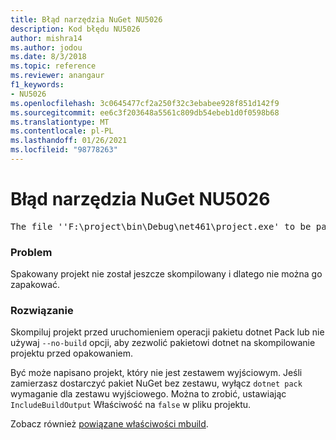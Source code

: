 ```yaml
---
title: Błąd narzędzia NuGet NU5026
description: Kod błędu NU5026
author: mishra14
ms.author: jodou
ms.date: 8/3/2018
ms.topic: reference
ms.reviewer: anangaur
f1_keywords:
- NU5026
ms.openlocfilehash: 3c0645477cf2a250f32c3ebabee928f851d142f9
ms.sourcegitcommit: ee6c3f203648a5561c809db54ebeb1d0f0598b68
ms.translationtype: MT
ms.contentlocale: pl-PL
ms.lasthandoff: 01/26/2021
ms.locfileid: "98778263"
---
```

# <a name="nuget-error-nu5026"></a>Błąd narzędzia NuGet NU5026
<pre>The file ''F:\project\bin\Debug\net461\project.exe' to be packed was not found on disk.</pre>

### <a name="issue"></a>Problem

Spakowany projekt nie został jeszcze skompilowany i dlatego nie można go zapakować.


### <a name="solution"></a>Rozwiązanie

Skompiluj projekt przed uruchomieniem operacji pakietu dotnet Pack lub nie używaj `--no-build` opcji, aby zezwolić pakietowi dotnet na skompilowanie projektu przed opakowaniem.

Być może napisano projekt, który nie jest zestawem wyjściowym. Jeśli zamierzasz dostarczyć pakiet NuGet bez zestawu, wyłącz `dotnet pack` wymaganie dla zestawu wyjściowego. Można to zrobić, ustawiając `IncludeBuildOutput` Właściwość na `false` w pliku projektu.

Zobacz również [powiązane właściwości mbuild](../msbuild-targets.md#output-assemblies).

